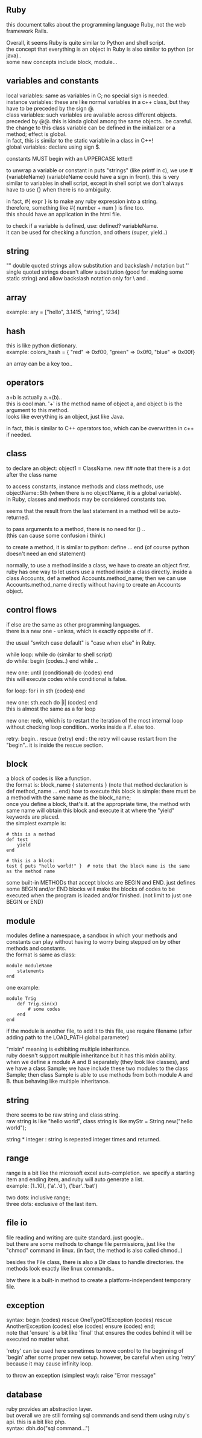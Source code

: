 Ruby
-------------

this document talks about the programming language Ruby, not the web framework Rails.

Overall, it seems Ruby is quite similar to Python and shell script.  
the concept that everything is an object in Ruby is also similar to python (or java)..  
some new concepts include block, module...


variables and constants
-----------------

local variables: same as variables in C;  no special sign is needed.  
instance variables: these are like normal variables in a c++ class, but they have to be preceded by the sign @.  
class variables: such variables are available across different objects. preceded by @@. 
	this is kinda global among the same objects.. be careful.   
	the change to this class variable can be defined in the initializer or a method; effect is global.  
	in fact, this is similar to the static variable in a class in C++!  
global variables: declare using sign $.

constants MUST begin with an UPPERCASE letter!!

to unwrap a variable or constant in  puts "strings" (like printf in c), we use #{variableName} (variableName could have a sign in front). 
this is very similar to variables in shell script, except in shell script we don't always have to use {} when there is no ambiguity.

in fact, #{ expr } is to make any ruby expression into a string.  
therefore, something like #{ number + num } is fine too.  
this should have an application in the html file.

to check if a variable is defined, use: defined? variableName.  
it can be used for checking a function, and others (super, yield..)


string
----------------

"" double quoted strings allow substitution and backslash / notation
but '' single quoted strings doesn't allow substitution (good for making some static string) and allow backslash notation only for \\ and \.


array
--------------------

example: ary = ["hello", 3.1415, "string", 1234]


hash
----------------

this is like python dictionary.  
example: colors_hash = { "red" => 0xf00, "green" => 0x0f0, "blue" => 0x00f}

an array can be a key too..


operators
-----------------

a+b is actually a.+(b)..  
this is cool man. '+' is the method name of object a, and object b is the argument to this method.  
looks like everything is an object, just like Java.

in fact, this is similar to C++ operators too, which can be overwritten in c++ if needed.


class
------------------

to declare an object: object1 = ClassName. new  ## note that there is a dot after the class name

to access constants, instance methods and class methods, use objectName::Sth (when there is no objectName, it is a global variable).  
in Ruby, classes and methods may be considered constants too.
 
seems that the result from the last statement in a method will be auto-returned.

to pass arguments to a method, there is no need for () ..  
(this can cause some confusion i think.)

to create a method, it is similar to python: define ... end (of course python doesn't need an end statement)

normally, to use a method inside a class, we have to create an object first.  
ruby has one way to let users use a method inside a class directly. 
inside a class Accounts, def a method Accounts.method_name; then we can use Accounts.method_name directly without having to create an Accounts object.


control flows
---------------

if else are the same as other programming languages.  
there is a new one - unless, which is exactly opposite of if..

the usual "switch case default" is "case when else" in Ruby.

while loop: while do (similar to shell script)  
do while: begin (codes..) end while ..  

new one: until (conditional) do (codes) end   
this will execute codes while conditional is false.

for loop: for i in sth (codes) end

new one: sth.each do |i| (codes) end  
this is almost the same as a for loop

new one: redo, which is to restart the iteration of the most internal loop without checking loop condition.. works inside a if..else too.

retry: begin.. rescue (retry) end : the retry will cause restart from the "begin".. it is inside the rescue section.


block
---------------

a block of codes is like a function.  
the format is: block_name { statements }  (note that method declaration is def method_name ... end)
how to execute this block is simple: there must be a method with the same name as the block_name;  
once you define a block, that's it. 
at the appropriate time, the method with same name will obtain this block and execute it at where the "yield" keywords are placed.  
the simplest example is:  
```
# this is a method
def test
	yield
end  

# this is a block:  
test { puts "hello world!" }  # note that the block name is the same as the method name
```

some built-in METHODs that accept blocks are BEGIN and END. 
just defines some BEGIN and/or END blocks will make the blocks of codes to be executed when the program is loaded and/or finished. 
(not limit to just one BEGIN or END)


module
---------------------

modules define a namespace, a sandbox in which your methods and constants can play 
without having to worry being stepped on by other methods and constants.  
the format is same as class:  
```
module moduleName  
	statements
end
```
one example:
```
module Trig
	def Trig.sin(x)
		# some codes
	end
end
```
if the module is another file, to add it to this file, use require filename (after adding path to the LOAD_PATH global parameter)

"mixin" meaning is exhibiting multiple inheritance.  
ruby doesn't support multiple inheritance but it has this mixin ability.  
when we define a module A and B separately (they look like classes), 
and we have a class Sample; we have include these two modules to the class Sample;
then class Sample is able to use methods from both module A and B. thus behaving like multiple inheritance.


string
--------------------

there seems to be raw string and class string.  
raw string is like "hello world", class string is like myStr = String.new("hello world");

string * integer : string is repeated integer times and returned.


range
---------------

range is a bit like the microsoft excel auto-completion.
we specify a starting item and ending item, and ruby will auto generate a list.  
example: (1..10), ('a'..'d'), ('bar'..'bat')

two dots: inclusive range;  
three dots: exclusive of the last item.


file io
----------------

file reading and writing are quite standard. just google..  
but there are some methods to change file permissions, just like the "chmod" command in linux. (in fact, the method is also called chmod..)

besides the File class, there is also a Dir class to handle directories. 
the methods look exactly like linux commands..

btw there is a built-in method to create a platform-independent temporary file.


exception
----------------

syntax: begin (codes) rescue OneTypeOfException (codes) rescue AnotherException (codes) else (codes) ensure (codes) end;  
note that 'ensure' is a bit like 'final' that ensures the codes behind it will be executed no matter what.

'retry' can be used here sometimes to move control to the beginning of 'begin' after some proper new setup.
however, be careful when using 'retry' because it may cause infinity loop.

to throw an exception (simplest way): raise "Error message"


database
------------------

ruby provides an abstraction layer.  
but overall we are still forming sql commands and send them using ruby's api. this is a bit like php.  
syntax: dbh.do("sql command...")
